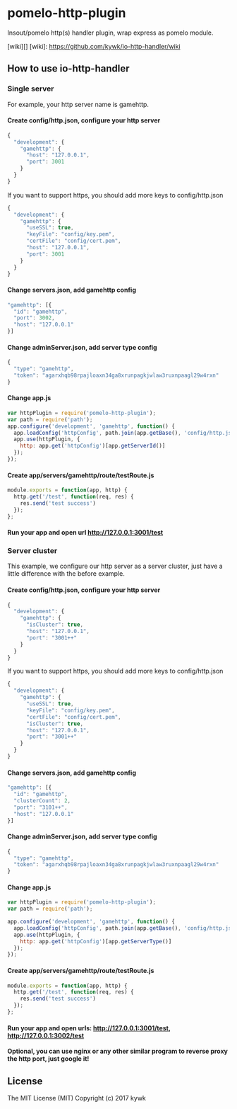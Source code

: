 pomelo-http-plugin
==================

Insout/pomelo http(s) handler plugin, wrap express as pomelo module.


[wiki][]
[wiki]: https://github.com/kywk/io-http-handler/wiki

How to use io-http-handler
--------------------------

### Single server ###

For example, your http server name is gamehttp.

#### Create config/http.json, configure your http server ####
``` js
{
  "development": {
    "gamehttp": {
      "host": "127.0.0.1",
      "port": 3001
    }
  }
}
```

If you want to support https, you should add more keys to config/http.json

``` js
{
  "development": {
    "gamehttp": {
      "useSSL": true,
      "keyFile": "config/key.pem",
      "certFile": "config/cert.pem",
      "host": "127.0.0.1",
      "port": 3001
    }
  }
}
```

#### Change servers.json, add gamehttp config ####
```js
"gamehttp": [{
  "id": "gamehttp",
  "port": 3002,
  "host": "127.0.0.1"
}]
```

#### Change adminServer.json, add server type config ####
```js
{
  "type": "gamehttp",
  "token": "agarxhqb98rpajloaxn34ga8xrunpagkjwlaw3ruxnpaagl29w4rxn"
}
```

#### Change app.js ####
``` js
var httpPlugin = require('pomelo-http-plugin');
var path = require('path');
app.configure('development', 'gamehttp', function() {
  app.loadConfig('httpConfig', path.join(app.getBase(), 'config/http.json'));
  app.use(httpPlugin, {
    http: app.get('httpConfig')[app.getServerId()]
  });
});
```

#### Create app/servers/gamehttp/route/testRoute.js ####
``` js
module.exports = function(app, http) {
  http.get('/test', function(req, res) {
    res.send('test success')
  });
};
```
#### Run your app and open url http://127.0.0.1:3001/test ####


### Server cluster ###

This example, we configure our http server as a server cluster, just have a little difference with the before example.

#### Create config/http.json, configure your http server ####
``` js
{
  "development": {
    "gamehttp": {
      "isCluster": true,
      "host": "127.0.0.1",
      "port": "3001++"
    }
  }
}
```

If you want to support https, you should add more keys to config/http.json

```js
{
  "development": {
    "gamehttp": {
      "useSSL": true,
      "keyFile": "config/key.pem",
      "certFile": "config/cert.pem",
      "isCluster": true,
      "host": "127.0.0.1",
      "port": "3001++"
    }
  }
}
```

#### Change servers.json, add gamehttp config ####
``` js
"gamehttp": [{
  "id": "gamehttp",
  "clusterCount": 2,
  "port": "3101++",
  "host": "127.0.0.1"
}]
```

#### Change adminServer.json, add server type config ####
``` js
{
  "type": "gamehttp",
  "token": "agarxhqb98rpajloaxn34ga8xrunpagkjwlaw3ruxnpaagl29w4rxn"
}
```

#### Change app.js ####
``` js
var httpPlugin = require('pomelo-http-plugin');
var path = require('path');

app.configure('development', 'gamehttp', function() {
  app.loadConfig('httpConfig', path.join(app.getBase(), 'config/http.json'));
  app.use(httpPlugin, {
    http: app.get('httpConfig')[app.getServerType()]
  });
});
```

#### Create app/servers/gamehttp/route/testRoute.js ####
``` js
module.exports = function(app, http) {
  http.get('/test', function(req, res) {
    res.send('test success')
  });
};
```

#### Run your app and open urls: http://127.0.0.1:3001/test, http://127.0.0.1:3002/test ####

__Optional, you can use nginx or any other similar program to reverse proxy the http port, just google it!__


## License ##

The MIT License (MIT)
Copyright (c) 2017 kywk

